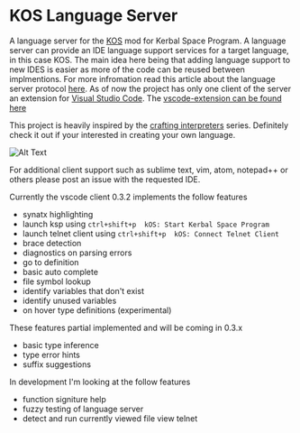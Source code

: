 # KOS Language Server

A language server for the [KOS](https://github.com/KSP-KOS/KOS) mod for Kerbal Space Program. A language server can provide an IDE language support services for a target language, in this case KOS. The main idea here being that adding language support to new IDES is easier as more of the code can be reused between implmentions. For more infromation read this article about the language server protocol [here](https://langserver.org/). As of now the project has only one client of the server an extension for [Visual Studio Code](https://code.visualstudio.com/). The [vscode-extension can be found here](https://marketplace.visualstudio.com/items?itemName=JohnChabot.kos-vscode)

This project is heavily inspired by the [crafting interpreters](http://craftinginterpreters.com/) series. Definitely check it out if your interested in creating your own language.

![Alt Text](https://i.imgur.com/Xh5yXJi.gif)

For additional client support such as sublime text, vim, atom, notepad++ or others please post an issue with the requested IDE. 

Currently the vscode client 0.3.2 implements the follow features
- synatx highlighting
- launch ksp using `ctrl+shift+p  kOS: Start Kerbal Space Program`
- launch telnet client using `ctrl+shift+p  kOS: Connect Telnet Client`
- brace detection
- diagnostics on parsing errors
- go to definition
- basic auto complete
- file symbol lookup
- identify variables that don't exist
- identify unused variables
- on hover type definitions (experimental)

These features partial implemented and will be coming in 0.3.x
- basic type inference 
- type error hints
- suffix suggestions

In development I'm looking at the follow features
- function signiture help
- fuzzy testing of language server
- detect and run currently viewed file view telnet